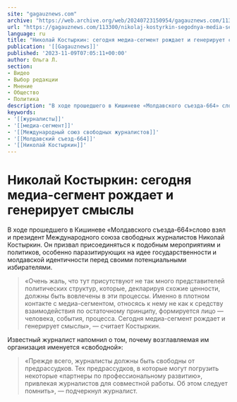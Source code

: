 ```yaml
---
site: "gagauznews.com"
archive: "https://web.archive.org/web/20240723150954/gagauznews.com/113300/nikolaj-kostyrkin-segodnya-media-segment-rozhdaet-i-generiruet-smysly.html"
url: "https://gagauznews.com/113300/nikolaj-kostyrkin-segodnya-media-segment-rozhdaet-i-generiruet-smysly.html"
language: ru
title: "Николай Костыркин: сегодня медиа-сегмент рождает и генерирует смыслы"
publication: '[[Gagauznews]]'
published: '2023-11-09T07:05:11+00:00'
author: Ольга Л.
section:
- Видео
- Выбор редакции
- Мнение
- Общество
- Политика
description: "В ходе прошедшего в Кишиневе «Молдавского съезда-664» слово взял и президент Международного союза свободных журналистов Николай Костыркин. Он призвал присоединяться к подобным мероприятиям и политиков, особенно паразитирующих на идее государственности и молдавской идентичности перед своими потенциальными избирателями. «Очень жаль, что тут присутствуют не так много представителей политических структур, которые, декларируя схожие ценности, должны быть вовлечены в эти процессы. Именно в плотном контакте с медиа-сегментом, относясь к нему не как к средству взаимодействия по остаточному принципу, формируется лицо — человека, события, процесса. Сегодня медиа-сегмент рождает и генерирует смыслы», — считает Костыркин. Известный журналист напомнил о том, почему возглавляемая им организация именуется […]"
keywords:
- '[[журналисты]]'
- '[[медиа-сегмент]]'
- '[[Международный союз свободных журналистов]]'
- '[[Молдавский съезд-664]]'
- '[[Николай Костыркин]]'
---
```


# Николай Костыркин: сегодня медиа-сегмент рождает и генерирует смыслы

В ходе прошедшего в Кишиневе «Молдавского съезда-664»слово взял и президент Международного союза свободных журналистов Николай Костыркин. Он призвал присоединяться к подобным мероприятиям и политиков, особенно паразитирующих на идее государственности и молдавской идентичности перед своими потенциальными избирателями.

> «Очень жаль, что тут присутствуют не так много представителей политических структур, которые, декларируя схожие ценности, должны быть вовлечены в эти процессы. Именно в плотном контакте с медиа-сегментом, относясь к нему не как к средству взаимодействия по остаточному принципу, формируется лицо — человека, события, процесса. Сегодня медиа-сегмент рождает и генерирует смыслы», — считает Костыркин.

Известный журналист напомнил о том, почему возглавляемая им организация именуется «свободной»:

> «Прежде всего, журналисты должны быть свободны от предрассудков. Тех предрассудков, в которые могут погрузить некоторые «партнеры по профессиональному развитию», привлекая журналистов для совместной работы. Об этом следует помнить», — подчеркнул журналист.
